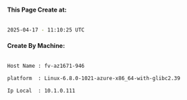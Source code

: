 
   
#### This Page Create at:

```bash

2025-04-17 - 11:10:25 UTC

```

#### Create By Machine:

```bash

Host Name : fv-az1671-946

platform  : Linux-6.8.0-1021-azure-x86_64-with-glibc2.39

Ip Local  : 10.1.0.111

```

